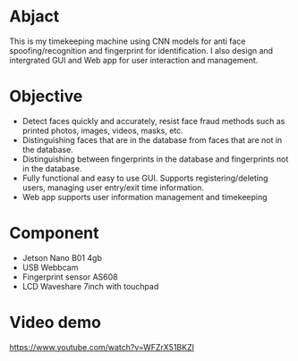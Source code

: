 # Abjact
This is my timekeeping machine using CNN models for anti face spoofing/recognition and fingerprint for identification. 
I also design and intergrated GUI and Web app for user interaction and management.

# Objective
- Detect faces quickly and accurately, resist face fraud methods such as printed photos, images, videos, masks, etc.
- Distinguishing faces that are in the database from faces that are not in the database.
- Distinguishing between fingerprints in the database and fingerprints not in the database.
- Fully functional and easy to use GUI. Supports registering/deleting users, managing user entry/exit time information.
- Web app supports user information management and timekeeping

# Component
- Jetson Nano B01 4gb
- USB Webbcam
- Fingerprint sensor AS608
- LCD Waveshare 7inch with touchpad

# Video demo
https://www.youtube.com/watch?v=WFZrX51BKZI 

  
